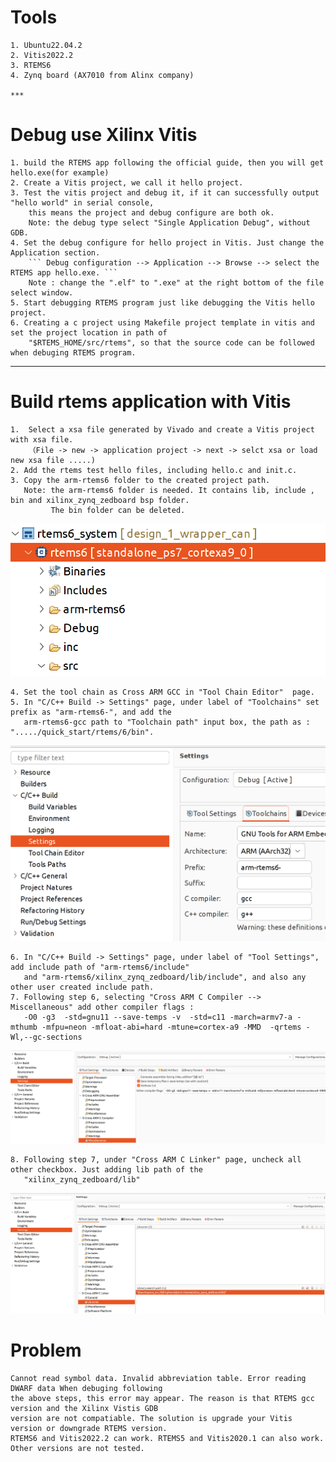 # Tools 
    1. Ubuntu22.04.2
    2. Vitis2022.2
    3. RTEMS6
    4. Zynq board (AX7010 from Alinx company)
    
    ***
    
# Debug use Xilinx Vitis
    1. build the RTEMS app following the official guide, then you will get hello.exe(for example)
    2. Create a Vitis project, we call it hello project. 
    3. Test the vitis project and debug it, if it can successfully output "hello world" in serial console,    
        this means the project and debug configure are both ok.   
        Note: the debug type select "Single Application Debug", without GDB.   
    4. Set the debug configure for hello project in Vitis. Just change the Application section.    
        ``` Debug configuration --> Application --> Browse --> select the RTEMS app hello.exe. ```   
        Note : change the ".elf" to ".exe" at the right bottom of the file select window.
    5. Start debugging RTEMS program just like debugging the Vitis hello project. 
    6. Creating a c project using Makefile project template in vitis and set the project location in path of    
        "$RTEMS_HOME/src/rtems", so that the source code can be followed when debuging RTEMS program.    

***
# Build rtems application with Vitis
    1.  Select a xsa file generated by Vivado and create a Vitis project with xsa file.    
        （File -> new -> application project -> next -> selct xsa or load new xsa file .....)   
    2. Add the rtems test hello files, including hello.c and init.c.
    3. Copy the arm-rtems6 folder to the created project path.   
       Note: the arm-rtems6 folder is needed. It contains lib, include , bin and xilinx_zynq_zedboard bsp folder.   
             The bin folder can be deleted.   
   ![picture](https://github.com/hlfortunali/Zynq_RTEMS/blob/main/img/project_structure.png?raw=true)   
   
   
    4. Set the tool chain as Cross ARM GCC in "Tool Chain Editor"  page.
    5. In "C/C++ Build -> Settings" page, under label of "Toolchains" set prefix as "arm-rtems6-", and add the   
       arm-rtems6-gcc path to "Toolchain path" input box, the path as : "...../quick_start/rtems/6/bin".
   ![picture]( https://github.com/hlfortunali/Zynq_RTEMS/blob/main/img/toolchains.png?raw=true)
   
   
    6. In "C/C++ Build -> Settings" page, under label of "Tool Settings", add include path of "arm-rtems6/include"
       and "arm-rtems6/xilinx_zynq_zedboard/lib/include", and also any other user created include path.
    7. Following step 6, selecting "Cross ARM C Compiler --> Miscellaneous" add other compiler flags :   
       -O0 -g3  -std=gnu11 --save-temps -v  -std=c11 -march=armv7-a -mthumb -mfpu=neon -mfloat-abi=hard -mtune=cortex-a9 -MMD  -qrtems -Wl,--gc-sections   
   ![picture](https://github.com/hlfortunali/Zynq_RTEMS/blob/main/img/c_compiler_config.png?raw=true)    
   
   
    8. Following step 7, under "Cross ARM C Linker" page, uncheck all other checkbox. Just adding lib path of the    
       "xilinx_zynq_zedboard/lib"   
   ![picture](https://github.com/hlfortunali/Zynq_RTEMS/blob/main/img/linkder_set.png?raw=true)   
       
    
    
# Problem
    Cannot read symbol data. Invalid abbreviation table. Error reading DWARF data When debuging following   
    the above steps, this error may appear. The reason is that RTEMS gcc version and the Xilinx Vistis GDB   
    version are not compatiable. The solution is upgrade your Vitis version or downgrade RTEMS version.   
    RTEMS6 and Vitis2022.2 can work. RTEMS5 and Vitis2020.1 can also work. Other versions are not tested.      

